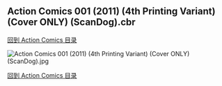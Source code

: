 ## Action Comics 001 (2011) (4th Printing Variant) (Cover ONLY) (ScanDog).cbr


[回到 Action Comics 目录](https://github.com/alicewish/markdown/blob/master/series/Action-Comics.md)


![Action Comics 001 (2011) (4th Printing Variant) (Cover ONLY) (ScanDog).jpg](https://wx1.sinaimg.cn/large/6a9fdecagy1fq32a2utqyj20zk1iy1kx.jpg)

[回到 Action Comics 目录](https://github.com/alicewish/markdown/blob/master/series/Action-Comics.md)

